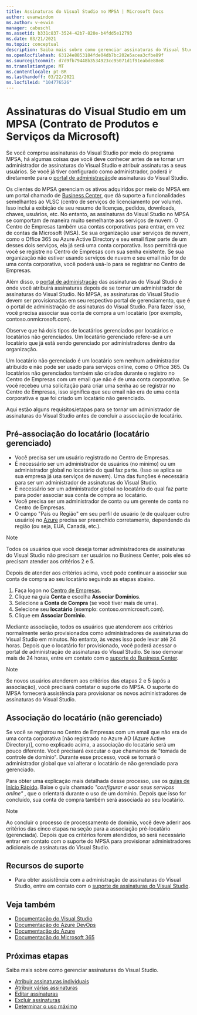 ```yaml
---
title: Assinaturas do Visual Studio no MPSA | Microsoft Docs
author: evanwindom
ms.author: v-evwin
manager: cabuschl
ms.assetid: b331c837-3524-42b7-820e-b4fdd5e12793
ms.date: 03/21/2021
ms.topic: conceptual
description: Saiba mais sobre como gerenciar assinaturas do Visual Studio em um contrato de produtos e serviços da Microsoft (MPSA)
ms.openlocfilehash: 63124e8853184fde04db7bc202e5acea3cfbe89f
ms.sourcegitcommit: d7d9fb79448b3534923cc95071d1f91eabde88e8
ms.translationtype: MT
ms.contentlocale: pt-BR
ms.lasthandoff: 03/22/2021
ms.locfileid: "104776526"
---
```

# <a name="visual-studio-subscriptions-in-a-microsoft-products-and-services-agreement-mpsa"></a>Assinaturas do Visual Studio em um MPSA (Contrato de Produtos e Serviços da Microsoft)
Se você comprou assinaturas do Visual Studio por meio do programa MPSA, há algumas coisas que você deve conhecer antes de se tornar um administrador de assinaturas do Visual Studio e atribuir assinaturas a seus usuários. Se você já tiver configurado como administrador, poderá ir diretamente para o [portal de administração](https://manage.visualstudio.com/)de assinaturas do Visual Studio.

Os clientes do MPSA gerenciam os ativos adquiridos por meio do MPSA em um portal chamado de [Business Center](https://businessaccount.microsoft.com/Customer), que dá suporte a funcionalidades semelhantes ao VLSC (centro de serviços de licenciamento por volume). Isso inclui a exibição de seu resumo de licenças, pedidos, downloads, chaves, usuários, etc. No entanto, as assinaturas do Visual Studio no MPSA se comportam de maneira muito semelhante aos serviços de nuvem. O Centro de Empresas também usa contas corporativas para entrar, em vez de contas da Microsoft (MSA). Se sua organização usar serviços de nuvem, como o Office 365 ou Azure Active Directory e seu email fizer parte de um desses dois serviços, ela já será uma conta corporativa. Isso permitirá que você se registre no Centro de Empresas com sua senha existente. Se sua organização não estiver usando serviços de nuvem e seu email não for de uma conta corporativa, você poderá usá-lo para se registrar no Centro de Empresas.

Além disso, o [portal de administração](https://manage.visualstudio.com/) das assinaturas do Visual Studio é onde você atribuirá assinaturas depois de se tornar um administrador de assinaturas do Visual Studio. No MPSA, as assinaturas do Visual Studio devem ser provisionadas em seu respectivo portal de gerenciamento, que é o portal de administração de assinaturas do Visual Studio. Para fazer isso, você precisa associar sua conta de compra a um locatário (por exemplo, contoso.onmicrosoft.com).

Observe que há dois tipos de locatários gerenciados por locatários e locatários não gerenciados. Um locatário gerenciado refere-se a um locatário que já está sendo gerenciado por administradores dentro da organização.

Um locatário não gerenciado é um locatário sem nenhum administrador atribuído e não pode ser usado para serviços online, como o Office 365. Os locatários não gerenciados também são criados durante o registro no Centro de Empresas com um email que não é de uma conta corporativa. Se você recebeu uma solicitação para criar uma senha ao se registrar no Centro de Empresas, isso significa que seu email não era de uma conta corporativa e que foi criado um locatário não gerenciado.

Aqui estão alguns requisitos/etapas para se tornar um administrador de assinaturas do Visual Studio antes de concluir a associação de locatário.

## <a name="pre-tenant-association-managed-tenant"></a>Pré-associação do locatário (locatário gerenciado)
- Você precisa ser um usuário registrado no Centro de Empresas.
- É necessário ser um administrador de usuários (no mínimo) ou um administrador global no locatário do qual faz parte. (Isso se aplica se sua empresa já usa serviços de nuvem). Uma das funções é necessária para ser um administrador de assinaturas do Visual Studio.
- É necessário ser um administrador global no locatário do qual faz parte para poder associar sua conta de compra ao locatário.
- Você precisa ser um administrador de conta ou um gerente de conta no Centro de Empresas.
- O campo "País ou Região" em seu perfil de usuário (e de qualquer outro usuário) no [Azure](https://portal.azure.com/) precisa ser preenchido corretamente, dependendo da região (ou seja, EUA, Canadá, etc.). 

> [!NOTE]
> Todos os usuários que você deseja tornar administradores de assinaturas do Visual Studio não precisam ser usuários no Business Center, pois eles só precisam atender aos critérios 2 e 5.

Depois de atender aos critérios acima, você pode continuar a associar sua conta de compra ao seu locatário seguindo as etapas abaixo.
1. Faça logon no [Centro de Empresas](https://businessaccount.microsoft.com/Customer).
2. Clique na guia **Conta** e escolha **Associar Domínios**.
3. Selecione a **Conta de Compra** (se você tiver mais de uma).
4. Selecione seu **locatário** (exemplo: contoso.onmicrosoft.com).
5. Clique em **Associar Domínio**.

Mediante associação, todos os usuários que atenderem aos critérios normalmente serão provisionados como administradores de assinaturas do Visual Studio em minutos. No entanto, às vezes isso pode levar até 24 horas. Depois que o locatário for provisionado, você poderá acessar o portal de administração de assinaturas do Visual Studio. Se isso demorar mais de 24 horas, entre em contato com o [suporte do Business Center](https://businessaccount.microsoft.com/Customer/ContactUs).

> [!NOTE]
> Se novos usuários atenderem aos critérios das etapas 2 e 5 (após a associação), você precisará contatar o suporte do MPSA. O suporte do MPSA fornecerá assistência para provisionar os novos administradores de assinaturas do Visual Studio.

## <a name="tenant-association-unmanaged"></a>Associação do locatário (não gerenciado)
Se você se registrou no Centro de Empresas com um email que não era de uma conta corporativa [não registrado no Azure AD (Azure Active Directory)], como explicado acima, a associação do locatário será um pouco diferente. Você precisará executar o que chamamos de "tomada de controle de domínio". Durante esse processo, você se tornará o administrador global que vai alterar o locatário de não gerenciado para gerenciado.

Para obter uma explicação mais detalhada desse processo, use os [guias de Início Rápido](https://www.microsoft.com/Licensing/existing-customer/business-center-training-and-resources.aspx). Baixe o guia chamado *"configurar e usar seus serviços online"* , que o orientará durante o uso de um domínio. Depois que isso for concluído, sua conta de compra também será associada ao seu locatário.

> [!NOTE]
> Ao concluir o processo de processamento de domínio, você deve aderir aos critérios das cinco etapas na seção para a associação pré-locatário (gerenciada). Depois que os critérios forem atendidos, só será necessário entrar em contato com o suporte do MPSA para provisionar administradores adicionais de assinaturas do Visual Studio.

## <a name="support-resources"></a>Recursos de suporte
- Para obter assistência com a administração de assinaturas do Visual Studio, entre em contato com o [suporte de assinaturas do Visual Studio](https://aka.ms/vsadminhelp).

## <a name="see-also"></a>Veja também
- [Documentação do Visual Studio](/visualstudio/)
- [Documentação do Azure DevOps](/azure/devops/)
- [Documentação do Azure](/azure/)
- [Documentação do Microsoft 365](/microsoft-365/)

## <a name="next-steps"></a>Próximas etapas
Saiba mais sobre como gerenciar assinaturas do Visual Studio.
- [Atribuir assinaturas individuais](assign-license.md)
- [Atribuir várias assinaturas](assign-license-bulk.md)
- [Editar assinaturas](edit-license.md)
- [Excluir assinaturas](delete-license.md)
- [Determinar o uso máximo](maximum-usage.md)